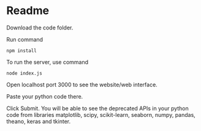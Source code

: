 # Readme

Download the code folder.

Run command 
```
npm install
```
To run the server, use command
```
node index.js
```
Open localhost port 3000 to see the website/web interface.

Paste your python code there.

Click Submit.
You will be able to see the deprecated APIs in your python code from libraries matplotlib, scipy, scikit-learn, seaborn, numpy, pandas, theano, keras and tkinter.


